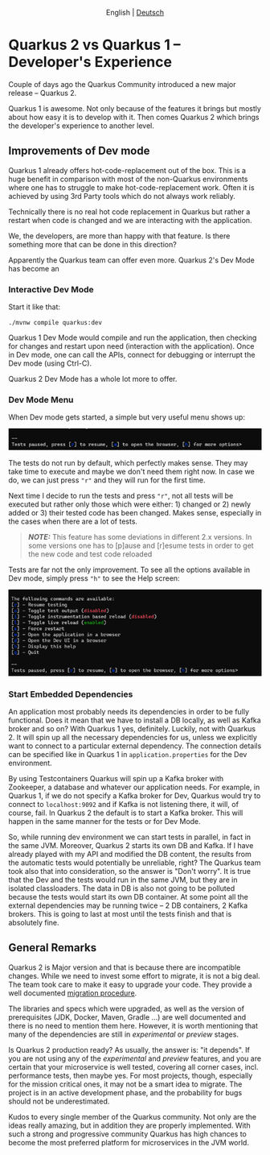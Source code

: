 <p align="center">
  <span>English</span> |
  <a href="https://github.com/atomixxx/q/blob/master/README.de.md">Deutsch</a>
</p>

# Quarkus 2 vs Quarkus 1 – Developer's Experience

Couple of days ago the Quarkus Community introduced a new major release – Quarkus 2.

Quarkus 1 is awesome. Not only because of the features it brings but mostly about how easy it is to develop with it.
Then comes Quarkus 2 which brings the developer's experience to another level.

## Improvements of Dev mode

Quarkus 1 already offers hot-code-replacement out of the box. This is a huge benefit in comparison with most of the
non-Quarkus environments where one has to struggle to make hot-code-replacement work. Often it is achieved by using 3rd
Party tools which do not always work reliably.

Technically there is no real hot code replacement in Quarkus but rather a restart when code is changed and we are
interacting with the application.

We, the developers, are more than happy with that feature. Is there something more that can be done in this direction?

Apparently the Quarkus team can offer even more. Quarkus 2's Dev Mode has become an

### Interactive Dev Mode

Start it like that:

```shell script
./mvnw compile quarkus:dev
```

Quarkus 1 Dev Mode would compile and run the application, then checking for changes and restart upon need (interaction
with the application). Once in Dev mode, one can call the APIs, connect for debugging or interrupt the Dev mode (using
Ctrl-C).

Quarkus 2 Dev Mode has a whole lot more to offer.

### Dev Mode Menu

When Dev mode gets started, a simple but very useful menu shows up:

![Tests paused, press [r] to resume, [w] to open the browser, [h] for more options>](Quarkus2DevMenu.PNG "Quarkus 2 Dev Mode Menu")

The tests do not run by default, which perfectly makes sense. They may take time to execute and maybe we don't need them
right now. In case we do, we can just press `"r"` and they will run for the first time.

Next time I decide to run the tests and press `"r"`, not all tests will be executed but rather only those which were
either: 1) changed or 2) newly added or 3) their tested code has been changed. Makes sense, especially in the cases when
there are a lot of tests.

> **_NOTE:_** This feature has some deviations in different 2.x versions. In some versions one has to [p]ause and
> [r]esume tests in order to get the new code and test code reloaded

Tests are far not the only improvement. To see all the options available in Dev mode, simply press `"h"` to see the Help
screen:

![Dev Mode Help](Quarkus2DevMenuHelp.PNG "Dev Mode Help")

### Start Embedded Dependencies

An application most probably needs its dependencies in order to be fully functional. Does it mean that we have to
install a DB locally, as well as Kafka broker and so on? With Quarkus 1 yes, definitely. Luckily, not with Quarkus 2. It
will spin up all the necessary dependencies for us, unless we explicitly want to connect to a particular external
dependency. The connection details can be specified like in Quarkus 1 in `application.properties` for the Dev
environment.

By using Testcontainers Quarkus will spin up a Kafka broker with Zookeeper, a database and whatever our application
needs. For example, in Quarkus 1, if we do not specify a Kafka broker for Dev, Quarkus would try to connect to
`localhost:9092` and if Kafka is not listening there, it will, of course, fail. In Quarkus 2 the default is to start a
Kafka broker. This will happen in the same manner for the tests or for Dev Mode.

So, while running dev environment we can start tests in parallel, in fact in the same JVM. Moreover, Quarkus 2 starts
its own DB and Kafka. If I have already played with my API and modified the DB content, the results from the automatic
tests would potentially be unreliable, right? The Quarkus team took also that into consideration, so the answer is
"Don't worry". It is true that the Dev and the tests would run in the same JVM, but they are in isolated classloaders.
The data in DB is also not going to be polluted because the tests would start its own DB container. At some point all
the external dependencies may be running twice – 2 DB containers, 2 Kafka brokers. This is going to last at most until
the tests finish and that is absolutely fine.

## General Remarks

Quarkus 2 is Major version and that is because there are incompatible changes. While we need to invest some effort to
migrate, it is not a big deal. The team took care to make it easy to upgrade your code. They provide a well documented
[migration procedure](https://github.com/quarkusio/quarkus/wiki/Migration-Guide-2.0).

The libraries and specs which were upgraded, as well as the version of prerequisites (JDK, Docker, Maven, Gradle ...)
are well documented and there is no need to mention them here. However, it is worth mentioning that many of the
dependencies are still in _experimental_ or _preview_ stages.

Is Quarkus 2 production ready? As usually, the answer is: "it depends". If you are not using any of the _experimental_
and _preview_ features, and you are certain that your microservice is well tested, covering all corner cases, incl.
performance tests, then maybe yes. For most projects, though, especially for the mission critical ones, it may not be a
smart idea to migrate. The project is in an active development phase, and the probability for bugs should not be
underestimated.

Kudos to every single member of the Quarkus community. Not only are the ideas really amazing, but in addition they are
properly implemented. With such a strong and progressive community Quarkus has high chances to become the most preferred
platform for microservices in the JVM world.
